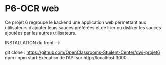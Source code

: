 # P6-OCR web

Ce projet 6 regroupe le backend une application web permettant aux utilisateurs d’ajouter leurs sauces préférées et de liker ou disliker les sauces ajoutées par les autres utilisateurs.

INSTALLATION du front --> 

git clone : https://github.com/OpenClassrooms-Student-Center/dwj-projet6
  npm i
  npm start
Exécution de l’API sur http://localhost:3000.
